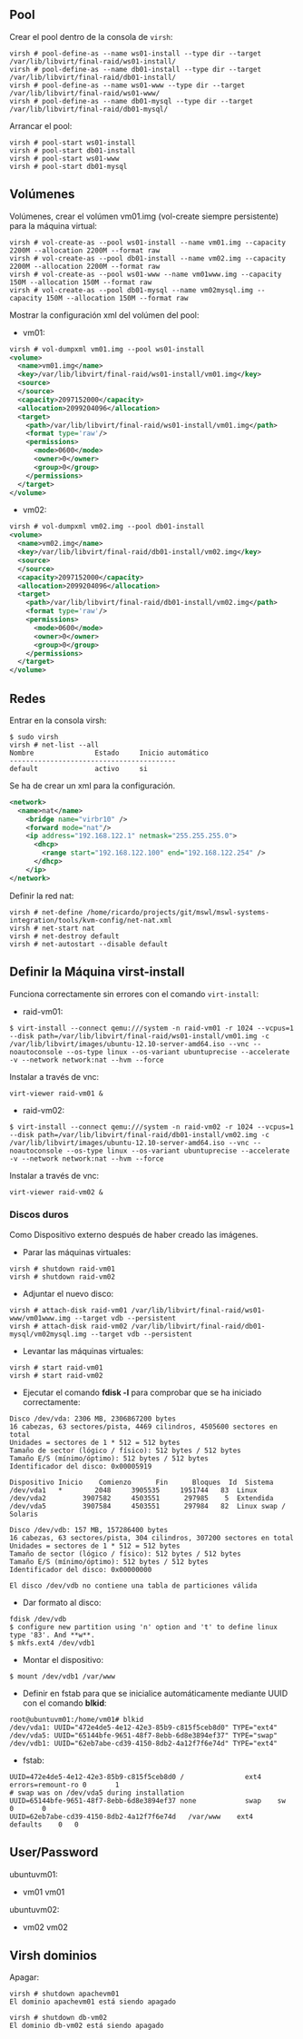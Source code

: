 ## Pool

Crear el pool dentro de la consola de `virsh`:

```shell
virsh # pool-define-as --name ws01-install --type dir --target /var/lib/libvirt/final-raid/ws01-install/
virsh # pool-define-as --name db01-install --type dir --target /var/lib/libvirt/final-raid/db01-install/
virsh # pool-define-as --name ws01-www --type dir --target /var/lib/libvirt/final-raid/ws01-www/
virsh # pool-define-as --name db01-mysql --type dir --target /var/lib/libvirt/final-raid/db01-mysql/
```

Arrancar el pool:

```shell
virsh # pool-start ws01-install
virsh # pool-start db01-install
virsh # pool-start ws01-www
virsh # pool-start db01-mysql
```

## Volúmenes

Volúmenes, crear el volúmen vm01.img (vol-create siempre persistente) para la máquina virtual:

```shell
virsh # vol-create-as --pool ws01-install --name vm01.img --capacity 2200M --allocation 2200M --format raw
virsh # vol-create-as --pool db01-install --name vm02.img --capacity 2200M --allocation 2200M --format raw
virsh # vol-create-as --pool ws01-www --name vm01www.img --capacity 150M --allocation 150M --format raw
virsh # vol-create-as --pool db01-mysql --name vm02mysql.img --capacity 150M --allocation 150M --format raw
```

Mostrar la configuración xml del volúmen del pool:

* vm01:

```xml
virsh # vol-dumpxml vm01.img --pool ws01-install
<volume>
  <name>vm01.img</name>
  <key>/var/lib/libvirt/final-raid/ws01-install/vm01.img</key>
  <source>
  </source>
  <capacity>2097152000</capacity>
  <allocation>2099204096</allocation>
  <target>
    <path>/var/lib/libvirt/final-raid/ws01-install/vm01.img</path>
    <format type='raw'/>
    <permissions>
      <mode>0600</mode>
      <owner>0</owner>
      <group>0</group>
    </permissions>
  </target>
</volume>
```

* vm02:

```xml
virsh # vol-dumpxml vm02.img --pool db01-install
<volume>
  <name>vm02.img</name>
  <key>/var/lib/libvirt/final-raid/db01-install/vm02.img</key>
  <source>
  </source>
  <capacity>2097152000</capacity>
  <allocation>2099204096</allocation>
  <target>
    <path>/var/lib/libvirt/final-raid/db01-install/vm02.img</path>
    <format type='raw'/>
    <permissions>
      <mode>0600</mode>
      <owner>0</owner>
      <group>0</group>
    </permissions>
  </target>
</volume>
```

## Redes

Entrar en la consola virsh:

```shell
$ sudo virsh
virsh # net-list --all
Nombre               Estado     Inicio automático
-----------------------------------------
default              activo     si        
```

Se ha de crear un xml para la configuración.

```xml
<network>
  <name>nat</name>
    <bridge name="virbr10" />
    <forward mode="nat"/>
    <ip address="192.168.122.1" netmask="255.255.255.0">
      <dhcp>
        <range start="192.168.122.100" end="192.168.122.254" />
      </dhcp>
    </ip>
</network>
```

Definir la red nat:

```shell
virsh # net-define /home/ricardo/projects/git/mswl/mswl-systems-integration/tools/kvm-config/net-nat.xml
virsh # net-start nat
virsh # net-destroy default
virsh # net-autostart --disable default
```

## Definir la Máquina virst-install

Funciona correctamente sin errores con el comando `virt-install`:

* raid-vm01:

```shell
$ virt-install --connect qemu:///system -n raid-vm01 -r 1024 --vcpus=1 --disk path=/var/lib/libvirt/final-raid/ws01-install/vm01.img -c /var/lib/libvirt/images/ubuntu-12.10-server-amd64.iso --vnc --noautoconsole --os-type linux --os-variant ubuntuprecise --accelerate -v --network network:nat --hvm --force
```

Instalar a través de vnc:

```shell
virt-viewer raid-vm01 &
```

* raid-vm02:

```shell
$ virt-install --connect qemu:///system -n raid-vm02 -r 1024 --vcpus=1 --disk path=/var/lib/libvirt/final-raid/db01-install/vm02.img -c /var/lib/libvirt/images/ubuntu-12.10-server-amd64.iso --vnc --noautoconsole --os-type linux --os-variant ubuntuprecise --accelerate -v --network network:nat --hvm --force
```

Instalar a través de vnc:

```shell
virt-viewer raid-vm02 &
```

### Discos duros

Como Dispositivo externo después de haber creado las imágenes.

* Parar las máquinas virtuales:

```shell
virsh # shutdown raid-vm01
virsh # shutdown raid-vm02
```

* Adjuntar el nuevo disco:

```shell
virsh # attach-disk raid-vm01 /var/lib/libvirt/final-raid/ws01-www/vm01www.img --target vdb --persistent
virsh # attach-disk raid-vm02 /var/lib/libvirt/final-raid/db01-mysql/vm02mysql.img --target vdb --persistent
```

* Levantar las máquinas virtuales:

```shell
virsh # start raid-vm01
virsh # start raid-vm02
```

* Ejecutar el comando **fdisk -l** para comprobar que se ha iniciado correctamente:

```shell
Disco /dev/vda: 2306 MB, 2306867200 bytes
16 cabezas, 63 sectores/pista, 4469 cilindros, 4505600 sectores en total
Unidades = sectores de 1 * 512 = 512 bytes
Tamaño de sector (lógico / físico): 512 bytes / 512 bytes
Tamaño E/S (mínimo/óptimo): 512 bytes / 512 bytes
Identificador del disco: 0x00005919

Dispositivo Inicio    Comienzo      Fin      Bloques  Id  Sistema
/dev/vda1   *        2048     3905535     1951744   83  Linux
/dev/vda2         3907582     4503551      297985    5  Extendida
/dev/vda5         3907584     4503551      297984   82  Linux swap / Solaris

Disco /dev/vdb: 157 MB, 157286400 bytes
16 cabezas, 63 sectores/pista, 304 cilindros, 307200 sectores en total
Unidades = sectores de 1 * 512 = 512 bytes
Tamaño de sector (lógico / físico): 512 bytes / 512 bytes
Tamaño E/S (mínimo/óptimo): 512 bytes / 512 bytes
Identificador del disco: 0x00000000

El disco /dev/vdb no contiene una tabla de particiones válida
```

* Dar formato al disco:

```shell
fdisk /dev/vdb    
$ configure new partition using 'n' option and 't' to define linux type '83'. And **w**.
$ mkfs.ext4 /dev/vdb1
```

* Montar el dispositivo:

```shell
$ mount /dev/vdb1 /var/www
```

* Definir en fstab para que se inicialice automáticamente mediante UUID con el comando **blkid**:

```shell
root@ubuntuvm01:/home/vm01# blkid
/dev/vda1: UUID="472e4de5-4e12-42e3-85b9-c815f5ceb8d0" TYPE="ext4" 
/dev/vda5: UUID="65144bfe-9651-48f7-8ebb-6d8e3894ef37" TYPE="swap" 
/dev/vdb1: UUID="62eb7abe-cd39-4150-8db2-4a12f7f6e74d" TYPE="ext4" 
```

* fstab:
```shell
UUID=472e4de5-4e12-42e3-85b9-c815f5ceb8d0 /               ext4    errors=remount-ro 0       1
# swap was on /dev/vda5 during installation
UUID=65144bfe-9651-48f7-8ebb-6d8e3894ef37 none            swap    sw              0       0
UUID=62eb7abe-cd39-4150-8db2-4a12f7f6e74d	/var/www	ext4	defaults	0	0
```

## User/Password

ubuntuvm01:

* vm01 vm01

ubuntuvm02:

* vm02 vm02


## Virsh dominios

Apagar:

```shell
virsh # shutdown apachevm01
El dominio apachevm01 está siendo apagado

virsh # shutdown db-vm02
El dominio db-vm02 está siendo apagado
```

